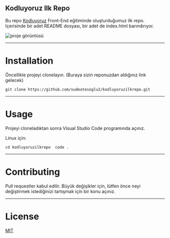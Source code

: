 ## Kodluyoruz Ilk Repo

Bu repo [Kodluyoruz](https://www.kodluyoruz.org/) Front-End eğitiminde oluşturduğumuz ilk repo. Içerisinde bir adet README dosyası, bir adet de index.html barındırıyor.

![proje görüntüsü](https://user-images.githubusercontent.com/106230756/171218890-3615c2e1-15e0-4bfe-8369-48f445a37848.png)


---

# Installation

Öncellikle projeyi clonelayın. (Buraya sizin reponuzdan aldığınız link gelecek)

`git clone https://github.com/sudeatesoglu2/kodluyoruzilkrepo.git`

---

# Usage

Projeyi cloneladıktan sonra Visual Studio Code programında açınız.

Linux için:

`cd kodluyoruzilkrepo 
code . `

---

# Contributing 

Pull requestler kabul edilir. Büyük değişikler için, lütfen önce neyi değiştirmek istediğinizi tartışmak için bir konu açınız.

---

# License

[MIT]()

